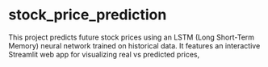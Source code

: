 # stock_price_prediction
This project predicts future stock prices using an LSTM (Long Short-Term Memory) neural network trained on historical data. It features an interactive Streamlit web app for visualizing real vs predicted prices,
